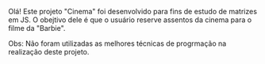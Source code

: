 Olá! Este projeto "Cinema" foi desenvolvido para fins de estudo de matrizes em JS. O obejtivo dele é que o usuário reserve assentos da cinema para o filme da "Barbie".

Obs: Não foram utilizadas as melhores técnicas de progrmação na realização deste projeto.
